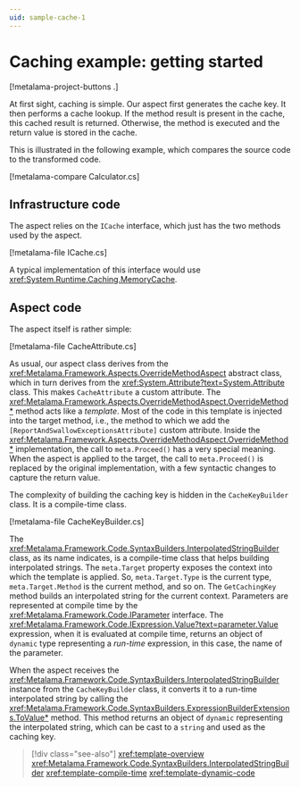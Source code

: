 ```yaml
---
uid: sample-cache-1
---
```


# Caching example: getting started

[!metalama-project-buttons .]

At first sight, caching is simple. Our aspect first generates the cache key. It then performs a cache lookup. If the method result is present in the cache, this cached result is returned. Otherwise, the method is executed and the return value is stored in the cache.

This is illustrated in the following example, which compares the source code to the transformed code.

[!metalama-compare Calculator.cs]

## Infrastructure code

The aspect relies on the `ICache` interface, which just has the two methods used by the aspect.

[!metalama-file ICache.cs]

A typical implementation of this interface would use <xref:System.Runtime.Caching.MemoryCache>.

## Aspect code

The aspect itself is rather simple:

[!metalama-file CacheAttribute.cs]

As usual, our aspect class derives from the <xref:Metalama.Framework.Aspects.OverrideMethodAspect> abstract class, which in turn derives from the <xref:System.Attribute?text=System.Attribute> class. This makes `CacheAttribute` a custom attribute. The <xref:Metalama.Framework.Aspects.OverrideMethodAspect.OverrideMethod*> method acts like a _template_. Most of the code in this template is injected into the target method, i.e., the method to which we add the `[ReportAndSwallowExceptionsAttribute]` custom attribute. Inside the <xref:Metalama.Framework.Aspects.OverrideMethodAspect.OverrideMethod*> implementation, the call to `meta.Proceed()` has a very special meaning. When the aspect is applied to the target, the call to `meta.Proceed()` is replaced by the original implementation, with a few syntactic changes to capture the return value.

The complexity of building the caching key is hidden in the `CacheKeyBuilder` class. It is a compile-time class.

[!metalama-file CacheKeyBuilder.cs]

The <xref:Metalama.Framework.Code.SyntaxBuilders.InterpolatedStringBuilder> class, as its name indicates, is a compile-time class that helps building interpolated strings. The `meta.Target` property exposes the context into which the template is applied. So, `meta.Target.Type` is the current type, `meta.Target.Method` is the current method, and so on. The `GetCachingKey` method builds an interpolated string for the current context. Parameters are represented at compile time by the <xref:Metalama.Framework.Code.IParameter> interface. The <xref:Metalama.Framework.Code.IExpression.Value?text=parameter.Value> expression, when it is evaluated at compile time, returns an object of `dynamic` type representing a _run-time_ expression, in this case, the name of the parameter.

When the aspect receives the <xref:Metalama.Framework.Code.SyntaxBuilders.InterpolatedStringBuilder> instance from the `CacheKeyBuilder` class, it converts it to a run-time interpolated string by calling the <xref:Metalama.Framework.Code.SyntaxBuilders.ExpressionBuilderExtensions.ToValue*> method. This method returns an object of `dynamic` representing the interpolated string, which can be cast to a `string` and used as the caching key.


> [!div class="see-also"]
> <xref:template-overview>
> <xref:Metalama.Framework.Code.SyntaxBuilders.InterpolatedStringBuilder>
> <xref:template-compile-time>
> <xref:template-dynamic-code>